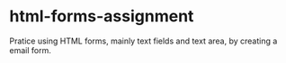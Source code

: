 # html-forms-assignment
Pratice using HTML forms, mainly text fields and text area, by creating a email form.
